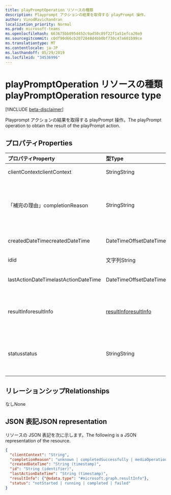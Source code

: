 ```yaml
---
title: playPromptOperation リソースの種類
description: Playprompt アクションの結果を取得する playPrompt 操作。
author: VinodRavichandran
localization_priority: Normal
ms.prod: microsoft-teams
ms.openlocfilehash: 663675bb895d452c9ad50c89f22f1a51efca20a9
ms.sourcegitcommit: c0df90d66cb2072848d4bb0bf730c47a601b99ce
ms.translationtype: MT
ms.contentlocale: ja-JP
ms.lasthandoff: 05/29/2019
ms.locfileid: "34536996"
---
```

# <a name="playpromptoperation-resource-type"></a><span data-ttu-id="f75aa-103">playPromptOperation リソースの種類</span><span class="sxs-lookup"><span data-stu-id="f75aa-103">playPromptOperation resource type</span></span>

[!INCLUDE [beta-disclaimer](../../includes/beta-disclaimer.md)]

<span data-ttu-id="f75aa-104">Playprompt アクションの結果を取得する playPrompt 操作。</span><span class="sxs-lookup"><span data-stu-id="f75aa-104">The playPrompt operation to obtain the result of the playPrompt action.</span></span>

## <a name="properties"></a><span data-ttu-id="f75aa-105">プロパティ</span><span class="sxs-lookup"><span data-stu-id="f75aa-105">Properties</span></span>

| <span data-ttu-id="f75aa-106">プロパティ</span><span class="sxs-lookup"><span data-stu-id="f75aa-106">Property</span></span>            | <span data-ttu-id="f75aa-107">型</span><span class="sxs-lookup"><span data-stu-id="f75aa-107">Type</span></span>                        | <span data-ttu-id="f75aa-108">説明</span><span class="sxs-lookup"><span data-stu-id="f75aa-108">Description</span></span>|
|:--------------------|:----------------------------|:-----------------------------------------------------------------------------------|
| <span data-ttu-id="f75aa-109">clientContext</span><span class="sxs-lookup"><span data-stu-id="f75aa-109">clientContext</span></span>       | <span data-ttu-id="f75aa-110">String</span><span class="sxs-lookup"><span data-stu-id="f75aa-110">String</span></span>                      | <span data-ttu-id="f75aa-111">クライアントコンテキスト。</span><span class="sxs-lookup"><span data-stu-id="f75aa-111">The client context.</span></span>                                                                |
| <span data-ttu-id="f75aa-112">「補完の理由」</span><span class="sxs-lookup"><span data-stu-id="f75aa-112">completionReason</span></span>    | <span data-ttu-id="f75aa-113">String</span><span class="sxs-lookup"><span data-stu-id="f75aa-113">String</span></span>                      | <span data-ttu-id="f75aa-114">可能な値は、`unknown`、`completedSuccessfully`、`mediaOperationCanceled` です。</span><span class="sxs-lookup"><span data-stu-id="f75aa-114">Possible values are: `unknown`, `completedSuccessfully`, `mediaOperationCanceled`.</span></span> |
| <span data-ttu-id="f75aa-115">createdDateTime</span><span class="sxs-lookup"><span data-stu-id="f75aa-115">createdDateTime</span></span>     | <span data-ttu-id="f75aa-116">DateTimeOffset</span><span class="sxs-lookup"><span data-stu-id="f75aa-116">DateTimeOffset</span></span>              | <span data-ttu-id="f75aa-117">操作の開始時刻。</span><span class="sxs-lookup"><span data-stu-id="f75aa-117">The start time of the operation.</span></span>                                                   |
| <span data-ttu-id="f75aa-118">id</span><span class="sxs-lookup"><span data-stu-id="f75aa-118">id</span></span>                  | <span data-ttu-id="f75aa-119">文字列</span><span class="sxs-lookup"><span data-stu-id="f75aa-119">String</span></span>                      | <span data-ttu-id="f75aa-120">読み取り専用です。</span><span class="sxs-lookup"><span data-stu-id="f75aa-120">Read-only.</span></span>                                                                         |
| <span data-ttu-id="f75aa-121">lastActionDateTime</span><span class="sxs-lookup"><span data-stu-id="f75aa-121">lastActionDateTime</span></span>  | <span data-ttu-id="f75aa-122">DateTimeOffset</span><span class="sxs-lookup"><span data-stu-id="f75aa-122">DateTimeOffset</span></span>              | <span data-ttu-id="f75aa-123">操作の最後の操作の時刻。</span><span class="sxs-lookup"><span data-stu-id="f75aa-123">The time of the last action of the operation.</span></span>                                      |
| <span data-ttu-id="f75aa-124">resultInfo</span><span class="sxs-lookup"><span data-stu-id="f75aa-124">resultInfo</span></span>          | [<span data-ttu-id="f75aa-125">resultInfo</span><span class="sxs-lookup"><span data-stu-id="f75aa-125">resultInfo</span></span>](resultinfo.md) | <span data-ttu-id="f75aa-126">結果の情報。</span><span class="sxs-lookup"><span data-stu-id="f75aa-126">The result information.</span></span> <span data-ttu-id="f75aa-127">読み取り専用です。</span><span class="sxs-lookup"><span data-stu-id="f75aa-127">Read-only.</span></span> <span data-ttu-id="f75aa-128">サーバーによって生成されます。</span><span class="sxs-lookup"><span data-stu-id="f75aa-128">Server generated.</span></span>                               |
| <span data-ttu-id="f75aa-129">status</span><span class="sxs-lookup"><span data-stu-id="f75aa-129">status</span></span>              | <span data-ttu-id="f75aa-130">String</span><span class="sxs-lookup"><span data-stu-id="f75aa-130">String</span></span>                      | <span data-ttu-id="f75aa-131">使用可能な値: `notStarted`、`running`、`completed`、`failed`。</span><span class="sxs-lookup"><span data-stu-id="f75aa-131">Possible values are: `notStarted`, `running`, `completed`, `failed`.</span></span>               |

## <a name="relationships"></a><span data-ttu-id="f75aa-132">リレーションシップ</span><span class="sxs-lookup"><span data-stu-id="f75aa-132">Relationships</span></span>
<span data-ttu-id="f75aa-133">なし</span><span class="sxs-lookup"><span data-stu-id="f75aa-133">None</span></span>

## <a name="json-representation"></a><span data-ttu-id="f75aa-134">JSON 表記</span><span class="sxs-lookup"><span data-stu-id="f75aa-134">JSON representation</span></span>

<span data-ttu-id="f75aa-135">リソースの JSON 表記を次に示します。</span><span class="sxs-lookup"><span data-stu-id="f75aa-135">The following is a JSON representation of the resource.</span></span>

<!-- {
  "blockType": "resource",
  "optionalProperties": [

  ],
  "@odata.type": "microsoft.graph.playPromptOperation"
}-->
```json
{
  "clientContext": "String",
  "completionReason": "unknown | completedSuccessfully | mediaOperationCanceled",
  "createdDateTime": "String (timestamp)",
  "id": "String (identifier)",
  "lastActionDateTime": "String (timestamp)",
  "resultInfo": {"@odata.type": "#microsoft.graph.resultInfo"},
  "status": "notStarted | running | completed | failed"
}
```

<!-- uuid: 8fcb5dbc-d5aa-4681-8e31-b001d5168d79
2015-10-25 14:57:30 UTC -->
<!--
{
  "type": "#page.annotation",
  "description": "playPromptOperation resource",
  "keywords": "",
  "section": "documentation",
  "tocPath": "",
  "suppressions": []
}
-->
